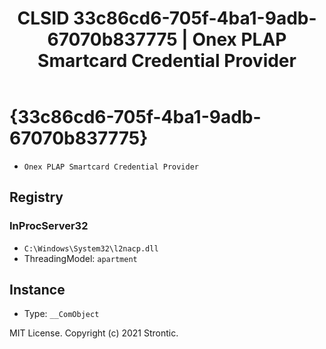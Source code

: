 ﻿---
title: "CLSID 33c86cd6-705f-4ba1-9adb-67070b837775 | Onex PLAP Smartcard Credential Provider"
excerpt: What is COM-Object CLSID 33c86cd6-705f-4ba1-9adb-67070b837775?
---

# {33c86cd6-705f-4ba1-9adb-67070b837775}

* `Onex PLAP Smartcard Credential Provider`

## Registry


### InProcServer32

* `C:\Windows\System32\l2nacp.dll`
* ThreadingModel: `apartment`

## Instance

* Type: `__ComObject`

MIT License. Copyright (c) 2021 Strontic.


